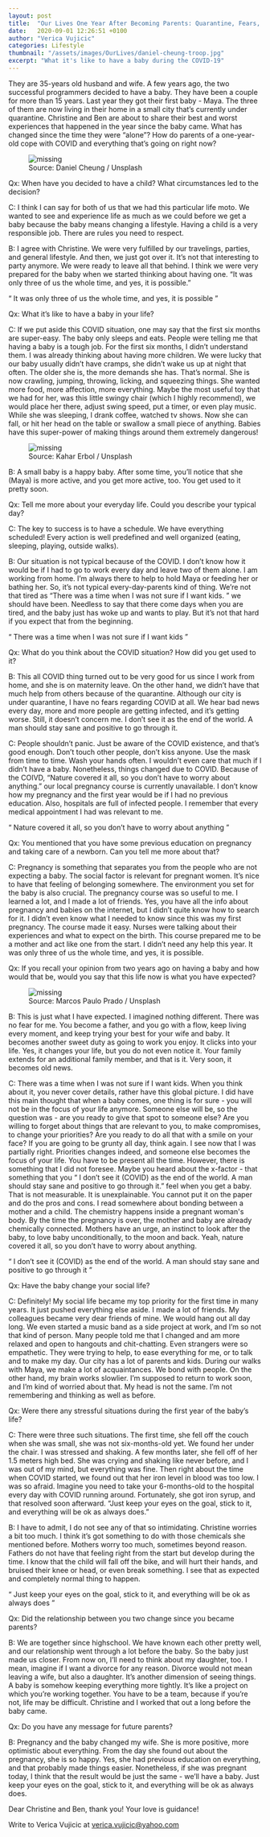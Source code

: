 ```yaml
---
layout: post
title:  "Our Lives One Year After Becoming Parents: Quarantine, Fears, And Happiness"
date:   2020-09-01 12:26:51 +0100
author: "Verica Vujicic"
categories: Lifestyle
thumbnail: "/assets/images/OurLives/daniel-cheung-troop.jpg"
excerpt: "What it's like to have a baby during the COVID-19"
---
```

<drop-cap>T</drop-cap>hey are 35-years old husband and wife. A few years ago, the two successful programmers decided to have a baby. They have been a couple for more than 15 years. Last year they got their first baby - Maya. The three of them are now living in their home in a small city that’s currently under quarantine. Christine and Ben are about to share their best and worst experiences that happened in the year since the baby came. What has changed since the time they were “alone”? How do parents of a one-year-old cope with COVID and everything that’s going on right now?

<figure>
    <img src='/assets/images/OurLives/daniel-cheung-troop.jpg' alt='missing' />
    <figcaption>Source: Daniel Cheung / Unsplash</figcaption>
</figure>

Qx: When have you decided to have a child? What circumstances led to the decision?

C: I think I can say for both of us that we had this particular life moto. We wanted to see and experience life as much as we could before we get a baby because the baby means changing a lifestyle. Having a child is a very responsible job. There are rules you need to respect.

B: I agree with Christine. We were very fulfilled by our travelings, parties, and general lifestyle. And then, we just got over it. It’s not that interesting to party anymore. We were ready to leave all that behind. I think we were very prepared for the baby when we started thinking about having one.
“It was only three of us the whole time, and yes, 
it is possible.”

<div class="aside-quote"><q>
    It was only three of us the whole time, and yes, it is possible
</q></div>

Qx: What it’s like to have a baby in your life?

C: If we put aside this COVID situation, one may say that the first six months are super-easy. The baby only sleeps and eats. People were telling me that having a baby is a tough job. For the first six months, I didn’t understand them. I was already thinking about having more children. We were lucky that our baby usually didn’t have cramps, she didn’t wake us up at night that often. The older she is, the more demands she has. That’s normal. She is now crawling, jumping, throwing, licking, and squeezing things. She wanted more food, more affection, more everything. Maybe the most useful toy that we had for her, was this little swingy chair (which I highly recommend), we would place her there, adjust swing speed, put a timer, or even play music. While she was sleeping, I drank coffee, watched tv shows. Now she can fall, or hit her head on the table or swallow a small piece of anything. Babies have this super-power of making things around them extremely dangerous!

<figure>
    <img src='/assets/images/OurLives/kahar-erbol-small-baby.jpg' alt='missing' />
    <figcaption>Source: Kahar Erbol / Unsplash</figcaption>
</figure>

B: A small baby is a happy baby. After some time, you’ll notice that she (Maya) is more active, and you get more active, too. You get used to it pretty soon.

Qx: Tell me more about your everyday life. Could you describe your typical day?

C: The key to success is to have a schedule. We have everything scheduled! Every action is well predefined and well organized (eating, sleeping, playing, outside walks).

B: Our situation is not typical because of the COVID. I don’t know how it would be if I had to go to work every day and leave two of them alone. I am working from home. I’m always there to help to hold Maya or feeding her or bathing her. So, it’s not typical every-day-parents kind of thing. We’re not that tired as
“There was a time when I was not sure if I want kids. ” we should have been. Needless to say that there come days when you are tired, and the baby just has woke up and wants to play. But it’s not that hard if you expect that from the beginning.

<div class="aside-quote"><q>
    There was a time when I was not sure if I want kids
</q></div>

Qx: What do you think about the COVID situation? How did you get used to it?

B: This all COVID thing turned out to be very good for us since I work from home, and she is on maternity leave. On the other hand, we didn’t have that much help from others because of the quarantine. Although our city is under quarantine, I have no fears regarding COVID at all. We hear bad news every day, more and more people are getting infected, and it’s getting worse. Still, it doesn’t concern me. I don’t see it as the end of the world. A man should stay sane and positive to go through it.

C: People shouldn’t panic. Just be aware of the COVID existence, and that’s good enough. Don’t touch other people, don’t kiss anyone. Use the mask from time to time. Wash your hands often. I wouldn’t even care that much if I didn’t have a baby. Nonetheless, things changed due to COVID. Because of the COIVD,
“Nature covered it all, so you don’t have to worry about anything.” our local pregnancy course is currently unavailable. I don’t know how my pregnancy and the first year would be if I had no previous education. Also, hospitals are full of infected people. I remember that every medical appointment I had was relevant to me.

<div class="aside-quote"><q>
    Nature covered it all, so you don’t have to worry about anything
</q></div>

Qx: You mentioned that you have some previous education on pregnancy and taking care of a newborn. Can you tell me more about that?

C: Pregnancy is something that separates you from the people who are not expecting a baby. The social factor is relevant for pregnant women. It’s nice to have that feeling of belonging somewhere. The environment you set for the baby is also crucial. The pregnancy course was so useful to me. I learned a lot, and I made a lot of friends. Yes, you have all the info about pregnancy and babies on the internet, but I didn’t quite know how to search for it. I didn’t even know what I needed to know since this was my first pregnancy. The course made it easy. Nurses were talking about their experiences and what to expect on the birth. This course prepared me to be a mother and act like one from the start. I didn’t need any help this year. It was only three of us the whole time, and yes, it is possible.

Qx: If you recall your opinion from two years ago on having a baby and how would that be, would you say that this life now is what you have expected?

<figure>
    <img src='/assets/images/OurLives/marcos_paulo_prado_family.jpg' alt='missing' />
    <figcaption>Source: Marcos Paulo Prado / Unsplash</figcaption>
</figure>

B: This is just what I have expected. I imagined nothing different. There was no fear for me. You become a father, and you go with a flow, keep living every moment, and keep trying your best for your wife and baby. It becomes another sweet duty as going to work you enjoy. It clicks into your life. Yes, it changes your life, but you do not even notice it. Your family extends for an additional family member, and that is it. Very soon, it becomes old news. 

C: There was a time when I was not sure if I want kids. When you think about it, you never cover details, rather have this global picture. I did have this main thought that when a baby comes, one thing is for sure - you will not be in the focus of your life anymore. Someone else will be, so the question was - are you ready to give that spot to someone else? Are you willing to forget about things that are relevant to you, to make compromises, to change your priorities? Are you ready to do all that with a smile on your face? If you are going to be grunty all day, think again. I see now that I was partially right. Priorities changes indeed, and someone else becomes the focus of your life. You have to be present all the time. However, there is something that I did not foresee. Maybe you heard about the x-factor - that something that you
“ I don’t see it (COVID) as the end of the world. A man should stay sane and positive to go through it.” feel when you get a baby. That is not measurable. It is unexplainable. You cannot put it on the paper and do the pros and cons. I read somewhere about bonding between a mother and a child. The chemistry happens inside a pregnant woman's body. By the time the pregnancy is over, the mother and baby are already chemically connected. Mothers have an urge, an instinct to look after the baby, to love baby unconditionally, to the moon and back. Yeah, nature covered it all, so you don’t have to worry about anything.

<div class="aside-quote"><q>
    I don’t see it (COVID) as the end of the world. A man should stay sane and positive to go through it
</q></div>

Qx: Have the baby change your social life?

C: Definitely! My social life became my top priority for the first time in many years. It just pushed everything else aside. I made a lot of friends. My colleagues became very dear friends of mine. We would hang out all day long. We even started a music band as a side project at work, and I’m so not that kind of person. Many people told me that I changed and am more relaxed and open to hangouts and chit-chatting. Even strangers were so empathetic. They were trying to help, to ease everything for me, or to talk and to make my day. Our city has a lot of parents and kids. During our walks with Maya, we make a lot of acquaintances. We bond with people. On the other hand, my brain works slowlier. I’m supposed to return to work soon, and I’m kind of worried about that. My head is not the same. I’m not remembering and thinking as well as before.

Qx: Were there any stressful situations during the first year of the baby’s life?

C: There were three such situations. The first time, she fell off the couch when she was small, she was not six-months-old yet. We found her under the chair. I was stressed and shaking. A few months later, she fell off of her 1.5 meters high bed. She was crying and shaking like never before, and I was out of my mind, but everything was fine. Then right about the time when COVID started, we found out that her iron level in blood was too low. I was so afraid. Imagine you need to take your 6-months-old to the hospital every day with COVID running around. Fortunately, she got iron syrup, and that resolved soon afterward.
“Just keep your eyes on the goal, stick to it, and everything will be ok as always does.”

B: I have to admit, I do not see any of that so intimidating. Christine  worries a bit too much. I think it’s got something to do with those chemicals she mentioned before. Mothers worry too much, sometimes beyond reason. Fathers do not have that feeling right from the start but develop during the time. I know that the child will fall off the bike, and will hurt their hands, and bruised their knee or head, or even break something. I see that as expected and completely normal thing to happen.

<div class="aside-quote"><q>
    Just keep your eyes on the goal, stick to it, and everything will be ok as always does
</q></div>

Qx: Did the relationship between you two change since you became parents?

B: We are together since highschool. We have known each other pretty well, and our relationship went through a lot before the baby. So the baby just made us closer. From now on, I’ll need to think about my daughter, too. I mean, imagine if I want a divorce for any reason. Divorce would not mean leaving a wife, but also a daughter. It’s another dimension of seeing things. A baby is somehow keeping everything more tightly. It’s like a project on which you’re working together. You have to be a team, because if you’re not, life may be difficult. Christine and I worked that out a long before the baby came.

Qx: Do you have any message for future parents?

B: Pregnancy and the baby changed my wife. She is more positive, more optimistic about everything. From the day she found out about the pregnancy, she is so happy. Yes, she had previous education on everything, and that probably made things easier. Nonetheless, if she was pregnant today, I think that the result would be just the same - we’ll have a baby. Just keep your eyes on the goal, stick to it, and everything will be ok as always does.


Dear Christine and Ben, thank you! Your love is guidance!



Write to Verica Vujicic at [verica.vujicic@yahoo.com](mailto:verica.vujicic@yahoo.com)